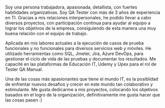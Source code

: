 Soy una persona trabajadora, apasionada, detallista, con fuertes habilidades organizativas. Soy QA Tester con más de 3 años de experiencia en TI. Gracias a mis relaciones interpersonales, he podido llevar a cabo diversos proyectos, con participación continua para ayudar al equipo a lograr los objetivos de la empresa, consiguiendo de esta manera una muy buena relación con el equipo de trabajo.

Aplicada en mis labores actuales a la ejecución de casos de prueba funcionales y no funcionales para diversos servicios web y móviles. He utilizado herramientas como SQL, Jmeter, Jira, Azure DevOps, para gestionar el ciclo de vida de las pruebas y documentar los resultados. Me capacité en las plataformas de Educación IT, Udemy y Upex para el rol de Tester QA Manual.

Una de las cosas más apasionantes que tiene el mundo IT, es la posiblidad de enfrentar nuevos desafios y crecer en este mundo tan colaborativo y estimulante. Me gusta dedicarme a mis proyectos, colocando los objetivos basados en el logro de la organización, definitivamente me gusta hacer que las cosas pasen :)
<!---
Alosmary/Alosmary is a ✨ special ✨ repository because its `README.md` (this file) appears on your GitHub profile.
You can click the Preview link to take a look at your changes.
--->
